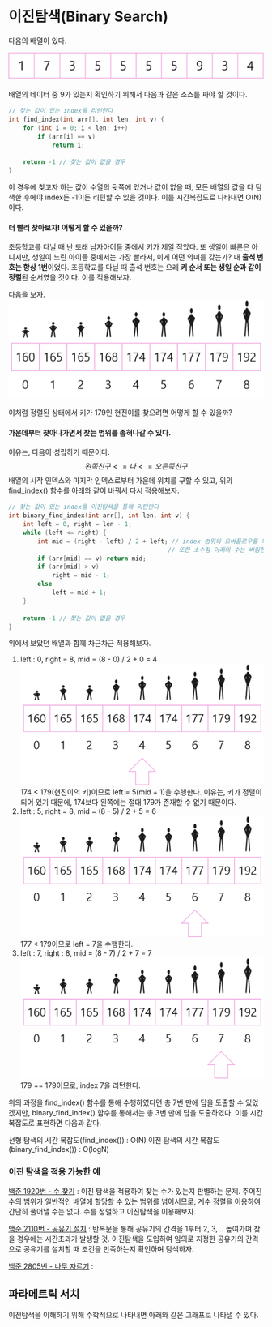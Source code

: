# 이진탐색(Binary Search)

다음의 배열이 있다.

![array1](./assets/Binary_Search/array1.png)


배열의 데이터 중 9가 있는지 확인하기 위해서 다음과 같은 소스를 짜야 할 것이다.

```c++
// 찾는 값이 있는 index를 리턴한다
int find_index(int arr[], int len, int v) {
    for (int i = 0; i < len; i++)
        if (arr[i] == v)
            return i;
    
    return -1 // 찾는 값이 없을 경우
}
```

이 경우에 찾고자 하는 값이 수열의 뒷쪽에 있거나 값이 없을 때, 모든 배열의 값을 다 탐색한 후에야 index든 -1이든 리턴할 수 있을 것이다. 이를 시간복잡도로 나타내면 O(N)이다.



#### 더 빨리 찾아보자! 어떻게 할 수 있을까?

초등학교를 다닐 때 난 또래 남자아이들 중에서 키가 제일 작았다. 또 생일이 빠른은 아니지만, 생일이 느린 아이들 중에서는 가장 빨라서,  이게 어떤 의미를 갖는가? 내 **출석 번호는 항상 1번**이었다. 초등학교를 다닐 때 출석 번호는 으레 **키 순서 또는 생일 순과 같이 정렬**된 순서였을 것이다. 이를 적용해보자.

다음을 보자.
![human1](./assets/Binary_Search/human1.png)

이처럼 정렬된 상태에서 키가 179인 현진이를 찾으려면 어떻게 할 수 있을까?

#### 가운데부터 찾아나가면서 찾는 범위를 좁혀나갈 수 있다.

이유는, 다음이 성립하기 때문이다.
$$
왼쪽 친구 <=나<=오른쪽친구
$$
배열의 시작 인덱스와 마지막 인덱스로부터 가운데 위치를 구할 수 있고, 위의 find_index() 함수를 아래와 같이 바꿔서 다시 적용해보자.

```c++
// 찾는 값이 있는 index를 이진탐색을 통해 리턴한다
int binary_find_index(int arr[], int len, int v) {
    int left = 0, right = len - 1;
    while (left <= right) {
        int mid = (right - left) / 2 + left; // index 범위의 오버플로우를 피하기 위함
        									// 또한 소수점 아래의 수는 버림한다.
        if (arr[mid] == v) return mid;
        if (arr[mid] > v) 
            right = mid - 1;
        else 
            left = mid + 1;
    }
    
    return -1 // 찾는 값이 없을 경우
}
```

위에서 보았던 배열과 함께 차근차근 적용해보자.



1. left : 0, right = 8, mid = (8 - 0) / 2 + 0 = 4
   ![mid1](./assets/Binary_Search/mid1.png)
   174 < 179(현진이의 키)이므로 left = 5(mid + 1)을 수행한다.
   이유는, 키가 정렬이 되어 있기 때문에, 174보다 왼쪽에는 절대 179가 존재할 수 없기 때문이다.
2. left : 5, right = 8, mid = (8 - 5) / 2 + 5 = 6
   ![mid2](./assets/Binary_Search/mid2.png)
   177 < 179이므로 left = 7을 수행한다.
3. left : 7, right : 8, mid = (8 - 7) / 2 + 7 = 7
   ![mid3](./assets/Binary_Search/mid3.png)
   179 == 179이므로, index 7을 리턴한다.

위의 과정을 find_index() 함수를 통해 수행하였다면 총 7번 만에 답을 도출할 수 있었겠지만, binary_find_index() 함수를 통해서는 총 3번 만에 답을 도출하였다.
이를 시간복잡도로 표현하면 다음과 같다.

선형 탐색의 시간 복잡도(find_index()) : O(N)
이진 탐색의 시간 복잡도(binary_find_index()) : O(logN)



### 이진 탐색을 적용 가능한 예

[백준 1920번 - 수 찾기](https://www.acmicpc.net/problem/1920)
: 이진 탐색을 적용하여 찾는 수가 있는지 판별하는 문제. 주어진 수의 범위가 일반적인 배열에 할당할 수 있는 범위를 넘어서므로, 계수 정렬을 이용하여 간단히 풀어낼 수는 없다. 수를 정렬하고 이진탐색을 이용해보자.

[백준 2110번 - 공유기 설치](https://www.acmicpc.net/problem/2110)
: 반복문을 통해 공유기의 간격을 1부터 2, 3, .. 높여가며 찾을 경우에는 시간초과가 발생할 것.
이진탐색을 도입하여 임의로 지정한 공유기의 간격으로 공유기를 설치할 때 조건을 만족하는지 확인하며 탐색하자.

[백준 2805번 - 나무 자르기](https://www.acmicpc.net/problem/2805)
: 


## 파라메트릭 서치

이진탐색을 이해하기 위해 수학적으로 나타내면 아래와 같은 그래프로 나타낼 수 있다.

